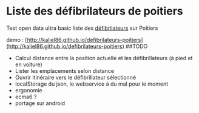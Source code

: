 # Liste des défibrilateurs de poitiers
Test open data ultra basic
liste des [défibrilateurs](http://fr.wikipedia.org/wiki/D%C3%A9fibrillateur_automatique) sur Poitiers

demo : [http://kaliel86.github.io/defibrilateurs-poitiers](http://kaliel86.github.io/defibrilateurs-poitiers)
##TODO

 - Calcul distance entre la position actuelle et les défibrillateurs (à pied et en voiture)
 - Lister les emplacements selon distance
 - Ouvrir itinéraire vers le défibrillateur sélectionné
 - localStorage du json, le webservice à du mal pour le moment
 - ergonomie
 - ecma6 ?
 - portage sur android
